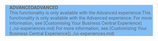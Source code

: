 <blockquote STYLE="background: #81BEF7;border-left:None"><span data-ttu-id="bae32-101"><b>ADVANCED</b></span><span class="sxs-lookup"><span data-stu-id="bae32-101"><b>ADVANCED</b></span></span><br /><span data-ttu-id="bae32-102">This functionality is only available with the Advanced experience.</span><span class="sxs-lookup"><span data-stu-id="bae32-102">This functionality is only available with the Advanced experience.</span></span> <span data-ttu-id="bae32-103">For more information, see [Customising Your Business Central Experience](../ui-experiences.md) </span><span class="sxs-lookup"><span data-stu-id="bae32-103">For more information, see [Customizing Your Business Central Experience](../ui-experiences.md) </span></span></blockquote>
